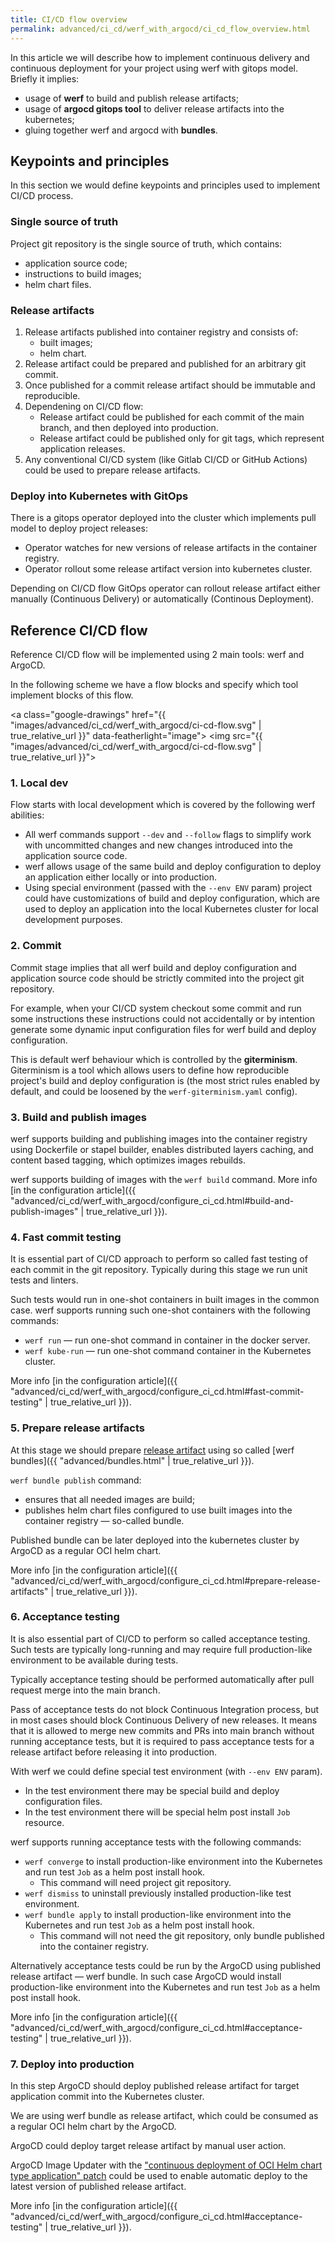 ```yaml
---
title: CI/CD flow overview
permalink: advanced/ci_cd/werf_with_argocd/ci_cd_flow_overview.html
---
```


In this article we will describe how to implement continuous delivery and continuous deployment for your project using werf with gitops model. Briefly it implies:
* usage of **werf** to build and publish release artifacts;
* usage of **argocd gitops tool** to deliver release artifacts into the kubernetes;
* gluing together werf and argocd with **bundles**.

## Keypoints and principles

In this section we would define keypoints and principles used to implement CI/CD process.

### Single source of truth

Project git repository is the single source of truth, which contains:
* application source code;
* instructions to build images;
* helm chart files.

### Release artifacts

1. Release artifacts published into container registry and consists of: 
   * built images;
   * helm chart.
2. Release artifact could be prepared and published for an arbitrary git commit.
3. Once published for a commit release artifact should be immutable and reproducible.
4. Dependening on CI/CD flow:
   * Release artifact could be published for each commit of the main branch, and then deployed into production.
   * Release artifact could be published only for git tags, which represent application releases.
5. Any conventional CI/CD system (like Gitlab CI/CD or GitHub Actions) could be used to prepare release artifacts.

### Deploy into Kubernetes with GitOps

There is a gitops operator deployed into the cluster which implements pull model to deploy project releases:
* Operator watches for new versions of release artifacts in the container registry.
* Operator rollout some release artifact version into kubernetes cluster.

Depending on CI/CD flow GitOps operator can rollout release artifact either manually (Continuous Delivery) or automatically (Continous Deployment). 

## Reference CI/CD flow

Reference CI/CD flow will be implemented using 2 main tools: werf and ArgoCD.

In the following scheme we have a flow blocks and specify which tool implement blocks of this flow.   

<a class="google-drawings" href="{{ "images/advanced/ci_cd/werf_with_argocd/ci-cd-flow.svg" | true_relative_url }}" data-featherlight="image">
<img src="{{ "images/advanced/ci_cd/werf_with_argocd/ci-cd-flow.svg" | true_relative_url }}">
</a>

### 1. Local dev

Flow starts with local development which is covered by the following werf abilities:
* All werf commands support `--dev` and `--follow` flags to simplify work with uncommitted changes and new changes introduced into the application source code.
* werf allows usage of the same build and deploy configuration to deploy an application either locally or into production.
* Using special environment (passed with the `--env ENV` param) project could have customizations of build and deploy configuration, which are used to deploy an application into the local Kubernetes cluster for local development purposes.

### 2. Commit

Commit stage implies that all werf build and deploy configuration and application source code should be strictly commited into the project git repository.

For example, when your CI/CD system checkout some commit and run some instructions these instructions could not accidentally or by intention generate some dynamic input configuration files for werf build and deploy configuration.

This is default werf behaviour which is controlled by the **giterminism**. Giterminism is a tool which allows users to define how reproducible project's build and deploy configuration is (the most strict rules enabled by default, and could be loosened by the `werf-giterminism.yaml` config).

### 3. Build and publish images

werf supports building and publishing images into the container registry using Dockerfile or stapel builder, enables distributed layers caching, and content based tagging, which optimizes images rebuilds.

werf supports building of images with the `werf build` command. More info [in the configuration article]({{ "advanced/ci_cd/werf_with_argocd/configure_ci_cd.html#build-and-publish-images" | true_relative_url }}).

### 4. Fast commit testing

It is essential part of CI/CD approach to perform so called fast testing of each commit in the git repository. Typically during this stage we run unit tests and linters.

Such tests would run in one-shot containers in built images in the common case. werf supports running such one-shot containers with the following commands:
* `werf run` — run one-shot command in container in the docker server.
* `werf kube-run` — run one-shot command container in the Kubernetes cluster. 

More info [in the configuration article]({{ "advanced/ci_cd/werf_with_argocd/configure_ci_cd.html#fast-commit-testing" | true_relative_url }}).

### 5. Prepare release artifacts

At this stage we should prepare [release artifact](#release-artifacts) using so called [werf bundles]({{ "advanced/bundles.html" | true_relative_url }}).

`werf bundle publish` command:
* ensures that all needed images are build;
* publishes helm chart files configured to use built images into the container registry — so-called bundle.

Published bundle can be later deployed into the kubernetes cluster by ArgoCD as a regular OCI helm chart.  

More info [in the configuration article]({{ "advanced/ci_cd/werf_with_argocd/configure_ci_cd.html#prepare-release-artifacts" | true_relative_url }}).

### 6. Acceptance testing

It is also essential part of CI/CD to perform so called acceptance testing. Such tests are typically long-running and may require full production-like environment to be available during tests.

Typically acceptance testing should be performed automatically after pull request merge into the main branch.

Pass of acceptance tests do not block Continuous Integration process, but in most cases should block Continuous Delivery of new releases. It means that it is allowed to merge new commits and PRs into main branch without running acceptance tests, but it is required to pass acceptance tests for a release artifact before releasing it into production. 

With werf we could define special test environment (with `--env ENV` param).
* In the test environment there may be special build and deploy configuration files.
* In the test environment there will be special helm post install `Job` resource.

werf supports running acceptance tests with the following commands:
* `werf converge` to install production-like environment into the Kubernetes and run test `Job` as a helm post install hook.
  * This command will need project git repository.
* `werf dismiss` to uninstall previously installed production-like test environment.
* `werf bundle apply` to install production-like environment into the Kubernetes and run test `Job` as a helm post install hook.
  * This command will not need the git repository, only bundle published into the container registry.

Alternatively acceptance tests could be run by the ArgoCD using published release artifact — werf bundle. In such case ArgoCD would install production-like environment into the Kubernetes and run test `Job` as a helm post install hook.

More info [in the configuration article]({{ "advanced/ci_cd/werf_with_argocd/configure_ci_cd.html#acceptance-testing" | true_relative_url }}).

### 7. Deploy into production

In this step ArgoCD should deploy published release artifact for target application commit into the Kubernetes cluster.

We are using werf bundle as release artifact, which could be consumed as a regular OCI helm chart by the ArgoCD.

ArgoCD could deploy target release artifact by manual user action.

ArgoCD Image Updater with the ["continuous deployment of OCI Helm chart type application" patch](https://github.com/argoproj-labs/argocd-image-updater/pull/405) could be used to enable automatic deploy to the latest version of published release artifact.

More info [in the configuration article]({{ "advanced/ci_cd/werf_with_argocd/configure_ci_cd.html#acceptance-testing" | true_relative_url }}).
